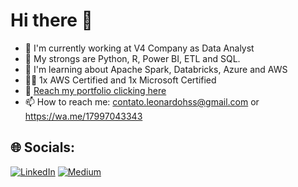 # Hi there 👋

<!--
**leonardohss0/leonardohss0** is a ✨ _special_ ✨ repository because its `README.md` (this file) appears on your GitHub profile.

Here are some ideas to get you started:

- 🔭 I’m currently working on ...
- 🌱 I’m currently learning ...
- 👯 I’m looking to collaborate on ...
- 🤔 I’m looking for help with ...
- 💬 Ask me about ...
- 📫 How to reach me: ...
- 😄 Pronouns: ...
- ⚡ Fun fact: ...
-->

* 🤟 I'm currently working at V4 Company as Data Analyst<br>
* 🤯 My strongs are Python, R, Power BI, ETL and SQL.
* 🎲 I'm learning about Apache Spark, Databricks, Azure and AWS<br>
* 👨‍🎓 1x AWS Certified and 1x Microsoft Certified <br>
* 📢 [Reach my portfolio clicking here](https://bit.ly/leosanx-portfolio)<br>
* 📫 How to reach me: contato.leonardohss@gmail.com or https://wa.me/17997043343


## 🌐 Socials:
[![LinkedIn](https://img.shields.io/badge/LinkedIn-%230077B5.svg?logo=linkedin&logoColor=white)](https://linkedin.com/in/https://www.linkedin.com/in/leosanx/) [![Medium](https://img.shields.io/badge/Medium-12100E?logo=medium&logoColor=white)](https://medium.com/@https://medium.com/@leonardohss) 
